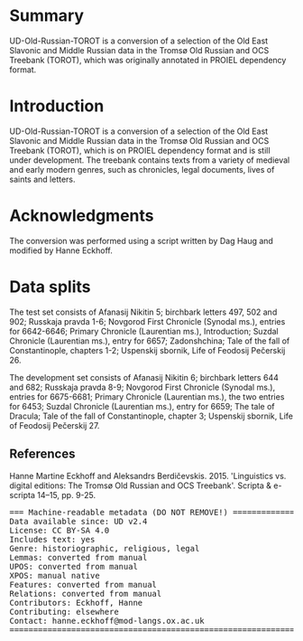 # Summary

UD-Old-Russian-TOROT is a conversion of a selection of the Old East Slavonic and Middle Russian data in the Tromsø Old Russian and OCS Treebank (TOROT), which was originally annotated in PROIEL dependency format. 

# Introduction

UD-Old-Russian-TOROT is a conversion of a selection of the Old East Slavonic and Middle Russian data in the Tromsø Old Russian and OCS Treebank (TOROT), which is on PROIEL dependency format and is still under development. The treebank contains texts from a variety of medieval and early modern genres, such as chronicles, legal documents, lives of saints and letters. 

# Acknowledgments

The conversion was performed using a script written by Dag Haug and modified by Hanne Eckhoff.

# Data splits

The test set consists of Afanasij Nikitin 5; birchbark letters 497, 502 and 902; Russkaja pravda 1-6; Novgorod First Chronicle (Synodal ms.), entries for 6642-6646; Primary Chronicle (Laurentian ms.), Introduction; Suzdal Chronicle (Laurentian ms.), entry for 6657; Zadonshchina; Tale of the fall of Constantinople, chapters 1-2; Uspenskij sbornik, Life of Feodosij Pečerskij 26. 

The development set consists of Afanasij Nikitin 6; birchbark letters 644 and 682; Russkaja pravda 8-9; Novgorod First Chronicle (Synodal ms.), entries for 6675-6681; Primary Chronicle (Laurentian ms.), the two entries for 6453; Suzdal Chronicle (Laurentian ms.), entry for 6659; The tale of Dracula; Tale of the fall of Constantinople, chapter 3; Uspenskij sbornik, Life of Feodosij Pečerskij 27.


## References

Hanne Martine Eckhoff and Aleksandrs Berdičevskis. 2015. 'Linguistics vs. digital editions: The Tromsø Old Russian and OCS Treebank'. Scripta & e-scripta 14–15, pp. 9-25.

<pre>
=== Machine-readable metadata (DO NOT REMOVE!) ================================
Data available since: UD v2.4
License: CC BY-SA 4.0
Includes text: yes
Genre: historiographic, religious, legal
Lemmas: converted from manual
UPOS: converted from manual
XPOS: manual native
Features: converted from manual
Relations: converted from manual
Contributors: Eckhoff, Hanne
Contributing: elsewhere
Contact: hanne.eckhoff@mod-langs.ox.ac.uk
===============================================================================
</pre>
